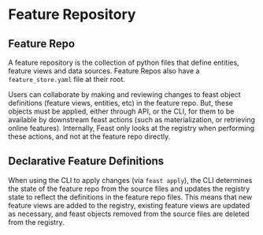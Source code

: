 # Feature Repository

## Feature Repo

A feature repository is the collection of python files that define entities, feature views and data sources. Feature Repos also have a `feature_store.yaml` file at their root. 

Users can collaborate by making and reviewing changes to feast object definitions (feature views, entities, etc) in the feature repo.
But, these objects must be applied, either through API, or the CLI, for them to be available by downstream feast actions (such as materialization, or retrieving online features). Internally, Feast only looks at the registry when performing these actions, and not at the feature repo directly.

## Declarative Feature Definitions

When using the CLI to apply changes (via `feast apply`), the CLI determines the state of the feature repo from the source files and updates the registry state to reflect the definitions in the feature repo files.
This means that new feature views are added to the registry, existing feature views are updated as necessary, and feast objects removed from the source files are deleted from the registry. 